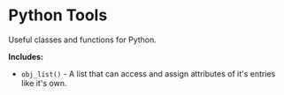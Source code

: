 # Python Tools

Useful classes and functions for Python.

**Includes:**

- `obj_list()` - A list that can access and assign attributes of it's entries like it's own.
